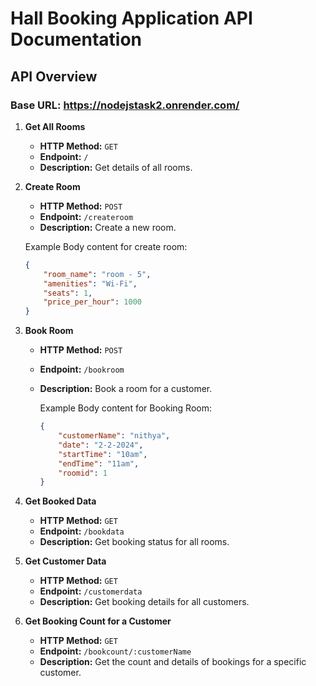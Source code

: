 # Hall Booking Application API Documentation

## API Overview

### Base URL: https://nodejstask2.onrender.com/

1. **Get All Rooms**

   - **HTTP Method:** `GET`
   - **Endpoint:** `/`
   - **Description:** Get details of all rooms.

2. **Create Room**

   - **HTTP Method:** `POST`
   - **Endpoint:** `/createroom`
   - **Description:** Create a new room.

   Example Body content for create room:

   ```json
   {
       "room_name": "room - 5",
       "amenities": "Wi-Fi",
       "seats": 1,
       "price_per_hour": 1000
   }

3. **Book Room**

   - **HTTP Method:** `POST`
   - **Endpoint:** `/bookroom`
   - **Description:** Book a room for a customer.

     Example Body content for Booking Room:

     ```json
     {
         "customerName": "nithya",
         "date": "2-2-2024",
         "startTime": "10am",
         "endTime": "11am",
         "roomid": 1
     }
     ```

4. **Get Booked Data**

   - **HTTP Method:** `GET`
   - **Endpoint:** `/bookdata`
   - **Description:** Get booking status for all rooms.

5. **Get Customer Data**

   - **HTTP Method:** `GET`
   - **Endpoint:** `/customerdata`
   - **Description:** Get booking details for all customers.

6. **Get Booking Count for a Customer**

   - **HTTP Method:** `GET`
   - **Endpoint:** `/bookcount/:customerName`
   - **Description:** Get the count and details of bookings for a specific customer.
